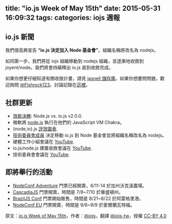 title: "io.js Week of May 15th"
date: 2015-05-31 16:09:32
tags:
categories: iojs 週報
---

## io.js 新聞

我們很高興宣告 **“io.js 決定加入 Node 基金會”**。組織名稱將改名為 nodejs。

如同第一步，我們將從 iojs 組織移動到 nodejs 組織，並逐漸地收斂到 joyent/node。我們將會持續釋出 io.js 直到收斂完成。

如果你想更仔細知道有關收斂計畫，請見 [jasnell 儲存庫](https://github.com/jasnell/dev-policy/blob/master/convergence.md)。如果你想要問問題，歡迎詢問 [@Fishrock123](fishrock123@rocketmail.com)。討論記錄在[這裡](https://github.com/nodejs/node/issues/1664)。

## 社群更新

* [效能決勝](https://raygun.io/blog/2015/05/performance-showdown-node-js-vs-io-js-v2-0-0/): Node.js vs. io.js v2.0.0.
* 微軟將 [node.js](https://github.com/Microsoft/node) 執行在他們的 JavaScript VM Chakra。
* {node,io}.js [評效圖表](http://thlorenz.com/benchgraph/).
* [技術委員會成員](https://twitter.com/rvagg/status/598605393636429825) 決定移動 io.js 到 Node 基金會並將組織名稱改名為 nodejs。
* 硬體工作小組會議在 [YouTube](https://www.youtube.com/watch?v=EFJVMGRtDWE).
* io.js/node.js 建置收斂會議在 [YouTube](https://www.youtube.com/watch?v=8dxkM9vHmrY).
* 技術委員會會議在 [YouTube](https://www.youtube.com/watch?v=UbYiFLf7MpU).

## 即將舉行的活動

* [NodeConf Adventure](http://nodeconf.com/) 門票已經開賣，6/11-14 於加州沃克溪農場。
* [CascadiaJS](http://2015.cascadiajs.com/) 門票開賣，時間是 7/8~7/10 於華盛頓州。
* [BrazilJS Conf](http://braziljs.com.br/) 門票開始販售，時間是 8/21~8/22 於阿雷格里港。
* [NodeConf EU](http://nodeconf.eu/) 門票開賣，時間是 9/6~9/9 於愛爾蘭瓦特福。

原文：[io.js Week of May 15th](https://medium.com/node-js-javascript/io-js-week-of-may-15th-9ada45bd8a28)，作者：[@iojs](https://medium.com/@iojs)，翻譯 [@iojs-tw](https://github.com/iojs/iojs-tw)，授權 [CC-BY 4.0](https://creativecommons.org/licenses/by/4.0/deed.zh_TW)
